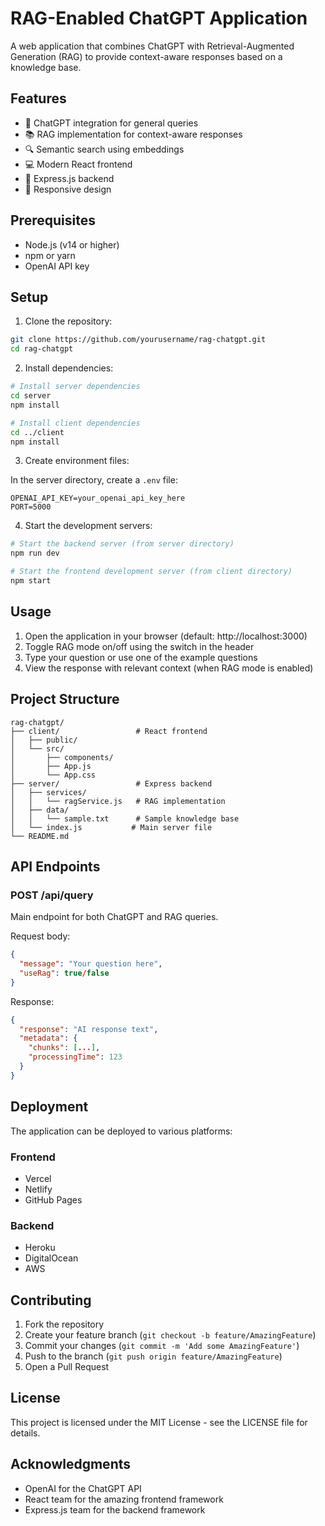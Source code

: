 # RAG-Enabled ChatGPT Application

A web application that combines ChatGPT with Retrieval-Augmented Generation (RAG) to provide context-aware responses based on a knowledge base.

## Features

- 🤖 ChatGPT integration for general queries
- 📚 RAG implementation for context-aware responses
- 🔍 Semantic search using embeddings
- 💻 Modern React frontend
- 🚀 Express.js backend
- 📱 Responsive design

## Prerequisites

- Node.js (v14 or higher)
- npm or yarn
- OpenAI API key

## Setup

1. Clone the repository:
```bash
git clone https://github.com/yourusername/rag-chatgpt.git
cd rag-chatgpt
```

2. Install dependencies:
```bash
# Install server dependencies
cd server
npm install

# Install client dependencies
cd ../client
npm install
```

3. Create environment files:

In the server directory, create a `.env` file:
```
OPENAI_API_KEY=your_openai_api_key_here
PORT=5000
```

4. Start the development servers:

```bash
# Start the backend server (from server directory)
npm run dev

# Start the frontend development server (from client directory)
npm start
```

## Usage

1. Open the application in your browser (default: http://localhost:3000)
2. Toggle RAG mode on/off using the switch in the header
3. Type your question or use one of the example questions
4. View the response with relevant context (when RAG mode is enabled)

## Project Structure

```
rag-chatgpt/
├── client/                 # React frontend
│   ├── public/
│   └── src/
│       ├── components/
│       ├── App.js
│       └── App.css
├── server/                 # Express backend
│   ├── services/
│   │   └── ragService.js   # RAG implementation
│   ├── data/
│   │   └── sample.txt      # Sample knowledge base
│   └── index.js           # Main server file
└── README.md
```

## API Endpoints

### POST /api/query
Main endpoint for both ChatGPT and RAG queries.

Request body:
```json
{
  "message": "Your question here",
  "useRag": true/false
}
```

Response:
```json
{
  "response": "AI response text",
  "metadata": {
    "chunks": [...],
    "processingTime": 123
  }
}
```

## Deployment

The application can be deployed to various platforms:

### Frontend
- Vercel
- Netlify
- GitHub Pages

### Backend
- Heroku
- DigitalOcean
- AWS

## Contributing

1. Fork the repository
2. Create your feature branch (`git checkout -b feature/AmazingFeature`)
3. Commit your changes (`git commit -m 'Add some AmazingFeature'`)
4. Push to the branch (`git push origin feature/AmazingFeature`)
5. Open a Pull Request

## License

This project is licensed under the MIT License - see the LICENSE file for details.

## Acknowledgments

- OpenAI for the ChatGPT API
- React team for the amazing frontend framework
- Express.js team for the backend framework 